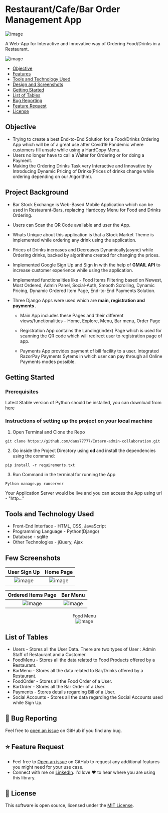 
# Restaurant/Cafe/Bar Order Management App 

![image](https://user-images.githubusercontent.com/72696677/147384776-f1294f06-537e-4f1a-a5e8-d2985f769227.png)

A Web-App for Interactive and Innovative way of Ordering Food/Drinks in a Restaurant.


![image](https://user-images.githubusercontent.com/72696677/147385238-ad4cd89f-69d6-4547-b1b7-5df01b5276ec.png)


- [Objective](#objective)
- [Features](#features)
- [Tools and Technology Used](#tools)
- [Design and Screenshots](#screenshots)
- [Getting Started](#getting-started)
- [List of Tables](#tables)
- [Bug Reporting](#bug)
- [Feature Request](#feature-request)
- [License](#license)

<a id = "objective"></a>

## Objective

+ Trying to create a best End-to-End Solution for a Food/Drinks Ordering App which will be of a great use after Covid19 Pandemic where customers fill unsafe while using a HardCopy Menu.
+ Users no longer have to call a Waiter for Ordering or for doing a Payment.
+ Making the Ordering Drinks Task very Interactive and Innovative by Introducing Dynamic Pricing of Drinks(Prices of drinks change while ordering depending on our Algorithm).

<a id = "features"></a>
## Project Background

- Bar Stock Exchange is Web-Based Mobile Application which can be used in Restaurant-Bars, replacing Hardcopy Menu for Food and Drinks Ordering.

- Users can Scan the QR Code available and user the App.

- Whats Unique about this application is that a Stock Market Theme is implemented while ordering any drink using the application. 

- Prices of Drinks increases and Decreases Dynamically(async) while Ordering drinks, backed by algorithms created for changing the prices.

- Implemented Google Sign Up and Sign In with the help of **GMAIL API** to increase customer experience while using the application.

- Implemented functionalities like - Food Items Filtering based on Newest, Most Ordered, Admin Panel, Social-Auth, Smooth Scrolling, Dynamic Pricing, Dynamic Ordered Item Page, End-to-End Payments Solution.

- Three Django Apps were used which are <b> main, registration and payments </b>.

  - Main App includes these Pages and their different views/functionalities – Home, Explore, Menu, Bar menu, Order Page

  - Registration App contains the Landing(index) Page which is used for scanning the QR code which will redirect user to registration page of app.

  - Payments App provides payment of bill facility to a user. Integrated RazorPay Payments Sytems in which user can pay through all Online Payments modes possible.


<a id = "getting-started"></a>
## Getting Started

### Prerequisites

Latest Stable version of Python should be installed, you can download from [here](https://www.python.org/downloads/)


### Instructions of setting up the project on your local machine

1. Open Terminal and Clone the Repo
```
git clone https://github.com/dans77777/Intern-admin-collaboration.git
```
2. Go inside the Project Directory using <b> cd </b> and install the dependencies using the command:

```
pip install -r requirements.txt
```

3. Run Command in the terminal for running the App

```
Python manage.py runserver
```

Your Application Server would be live and you can access the App using url - "http..." 

<a id= "tools"></a>
## Tools and Technology Used

- Front-End Interface - HTML, CSS, JavaScript
- Programming Language - Python(Django)
- Database - sqlite
- Other Technologies - jQuery, Ajax

<a id = "screenshots"></a>
## Few Screenshots

<div align="center">

User Sign Up            |  Home Page
:-------------------------:|:-------------------------:
![image](https://user-images.githubusercontent.com/72696677/147385255-78a298c0-62df-4f30-a651-463dfe3fbb2c.png)   |  ![image](https://user-images.githubusercontent.com/72696677/147385271-a7d78a9a-86ca-4600-ad7c-1f72e4958f01.png)



Ordered Items Page          |  Bar Menu
:-------------------------:|:-------------------------:
![image](https://user-images.githubusercontent.com/72696677/147385311-d7518305-809f-410e-8654-99aa2368d16b.png)  |  ![image](https://user-images.githubusercontent.com/72696677/147385284-6b468631-cc66-4cfb-9d06-48bb523898c5.png)

Food Menu <br/>
![image](https://user-images.githubusercontent.com/72696677/147385292-ae0ee4b9-3ce6-4806-99ec-b52673380c8d.png)  

</div>
 
<a id = "tables"></a>

## List of Tables

+ Users - Stores all the User Data. There are two types of User : Admin Staff of Restaurant and a Customer.
+ FoodMenu - Stores all the data related to Food Products offered by a Restaurant.
+ BarMenu -  Stores all the data related to Bar/Drinks offered by a Restaurant.
+ FoodOrder - Stores all the Food Order of a User.
+ BarOrder - Stores all the Bar Order of a User.
+ Payments - Stores details regarding Bill of a User.
+ Social Accounts - Stores all the data regarding the Social Accounts used while Sign Up.

<a id= "bug"></a>

## 🐛 Bug Reporting

Feel free to [open an issue](https://github.com/Vaibhav-Patel19/BSE/issues) on GitHub if you find any bug.

<a id="feature-request"></a>

## ⭐ Feature Request

- Feel free to [Open an issue](https://github.com/Vaibhav-Patel19/BSE/issues) on GitHub to request any additional features you might need for your use case.
- Connect with me on [LinkedIn](https://www.linkedin.com/in/vaibhavpatel19/). I'd love ❤️️ to hear where you are using this library.

<a id= "feature-request"></a>


<a id="license"></a>

## 📜 License

This software is open source, licensed under the [MIT License](https://github.com/Vaibhav-Patel19/BSE/blob/master/LICENSE).

<!-- # https://django-allauth.readthedocs.io/en/latest/installation.html -->
